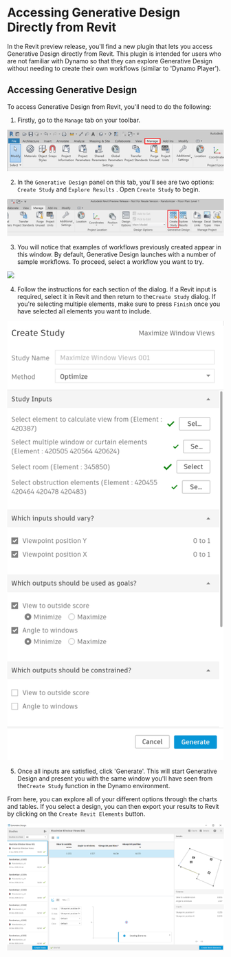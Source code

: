 # Accessing Generative Design Directly from Revit

In the Revit preview release, you'll find a new plugin that lets you access Generative Design directly from Revit. This plugin is intended for users who are not familiar with Dynamo so that they can explore Generative Design without needing to create their own workflows \(similar to 'Dynamo Player'\).

## Accessing Generative Design

To access Generative Design from Revit, you'll need to do the following:

1. Firstly, go to the `Manage` tab on your toolbar.

![](../../.gitbook/assets/accessrefinery1.png)

2. In the `Generative Design` panel on this tab, you'll see are two options: `Create Study` and `Explore Results` . Open `Create Study` to begin.

![](../../.gitbook/assets/accessrefinery2%20%281%29.png)

3. You will notice that examples of workflows previously created appear in this window. By default, Generative Design launches with a number of sample workflows. To proceed, select a workflow you want to try.

![](../../.gitbook/assets/accessrefinery3%20%281%29.png)

4. Follow the instructions for each section of the dialog. If a Revit input is required, select it in Revit and then return to the`Create Study` dialog. If you're selecting multiple elements, make sure to press `Finish` once you have selected all elements you want to include.

![](../../.gitbook/assets/accessrefinery4%20%281%29.png)

5. Once all inputs are satisfied, click 'Generate'. This will start Generative Design and present you with the same window you'll have seen from the`Create Study` function in the Dynamo environment. 

From here, you can explore all of your different options through the charts and tables. If you select a design, you can then export your results to Revit by clicking on the `Create Revit Elements` button.

![](../../.gitbook/assets/accessrefinery5.png)

